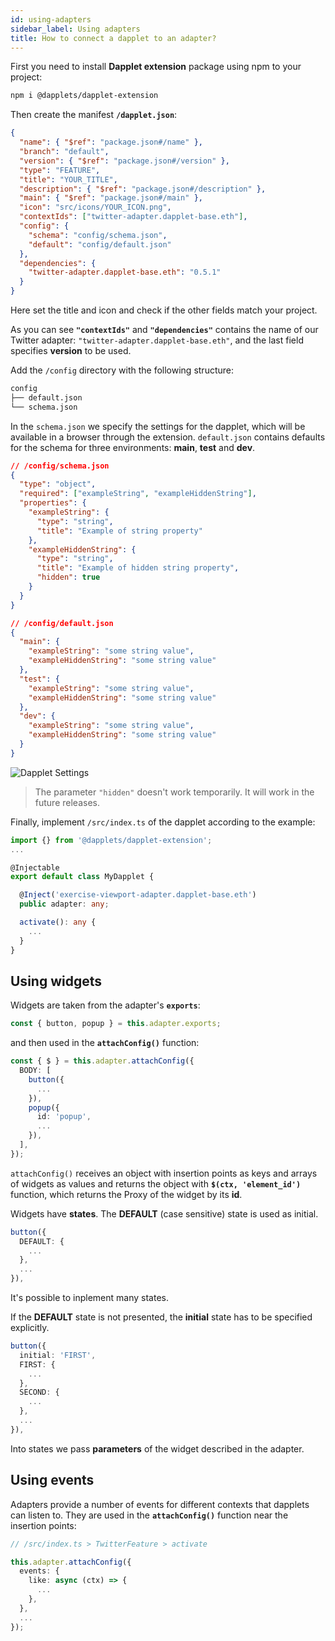 ```yaml
---
id: using-adapters
sidebar_label: Using adapters
title: How to connect a dapplet to an adapter?
---
```


First you need to install **Dapplet extension** package using npm to your project:

```bash
npm i @dapplets/dapplet-extension
```

Then create the manifest **`/dapplet.json`**:

```json
{
  "name": { "$ref": "package.json#/name" },
  "branch": "default",
  "version": { "$ref": "package.json#/version" },
  "type": "FEATURE",
  "title": "YOUR_TITLE",
  "description": { "$ref": "package.json#/description" },
  "main": { "$ref": "package.json#/main" },
  "icon": "src/icons/YOUR_ICON.png",
  "contextIds": ["twitter-adapter.dapplet-base.eth"],
  "config": {
    "schema": "config/schema.json",
    "default": "config/default.json"
  },
  "dependencies": {
    "twitter-adapter.dapplet-base.eth": "0.5.1"
  }
}
```

Here set the title and icon and check if the other fields match your project.

As you can see **`"contextIds"`** and **`"dependencies"`** contains the name of our Twitter adapter: `"twitter-adapter.dapplet-base.eth"`, and the last field specifies **version** to be used.

Add the `/config` directory with the following structure:

```bash
config
├── default.json
└── schema.json
```

In the `schema.json` we specify the settings for the dapplet, which will be available in a browser through the extension. `default.json` contains defaults for the schema for three environments: **main**, **test** and **dev**.

```json
// /config/schema.json
{
  "type": "object",
  "required": ["exampleString", "exampleHiddenString"],
  "properties": {
    "exampleString": {
      "type": "string",
      "title": "Example of string property"
    },
    "exampleHiddenString": {
      "type": "string",
      "title": "Example of hidden string property",
      "hidden": true
    }
  }
}
```

```json
// /config/default.json
{
  "main": {
    "exampleString": "some string value",
    "exampleHiddenString": "some string value"
  },
  "test": {
    "exampleString": "some string value",
    "exampleHiddenString": "some string value"
  },
  "dev": {
    "exampleString": "some string value",
    "exampleHiddenString": "some string value"
  }
}
```

![Dapplet Settings](/img/a_twitter_1.jpg)

> The parameter `"hidden"` doesn't work temporarily. It will work in the future releases.

Finally, implement `/src/index.ts` of the dapplet according to the example:

```ts
import {} from '@dapplets/dapplet-extension';
...

@Injectable
export default class MyDapplet {

  @Inject('exercise-viewport-adapter.dapplet-base.eth')
  public adapter: any;

  activate(): any {
    ...
  }
}
```

## Using widgets

Widgets are taken from the adapter's **`exports`**:

```ts
const { button, popup } = this.adapter.exports;
```

and then used in the **`attachConfig()`** function:

```ts
const { $ } = this.adapter.attachConfig({
  BODY: [
    button({
      ...
    }),
    popup({
      id: 'popup',
      ...
    }),
  ],
});
```

`attachConfig()` receives an object with insertion points as keys and arrays of widgets as values
and returns the object with **`$(ctx, 'element_id')`** function,
which returns the Proxy of the widget by its **id**.

Widgets have **states**. The **DEFAULT** (case sensitive) state is used as initial.

```ts
button({
  DEFAULT: {
    ...
  },
  ...
}),
```

It's possible to inplement many states.

If the **DEFAULT** state is not presented, the **initial** state has to be specified explicitly.

```ts
button({
  initial: 'FIRST',
  FIRST: {
    ...
  },
  SECOND: {
    ...
  },
  ...
}),
```

Into states we pass **parameters** of the widget described in the adapter.

## Using events

Adapters provide a number of events for different contexts that dapplets can listen to.
They are used in the **`attachConfig()`** function near the insertion points:

```ts
// /src/index.ts > TwitterFeature > activate

this.adapter.attachConfig({
  events: {
    like: async (ctx) => {
      ...
    },
  },
  ...
});
```
